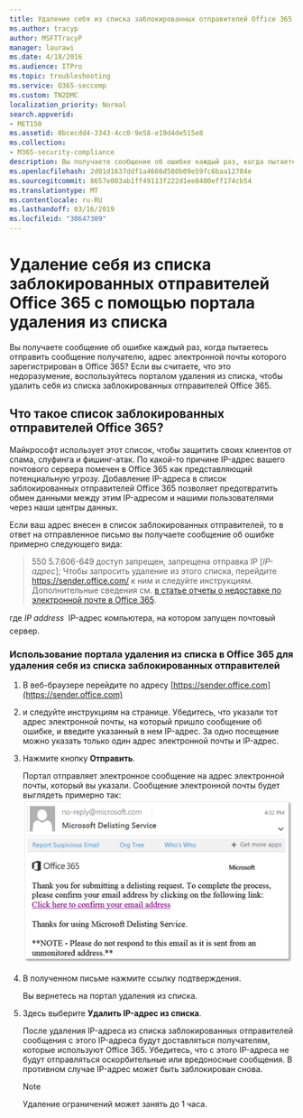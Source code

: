 ```yaml
---
title: Удаление себя из списка заблокированных отправителей Office 365 с помощью портала удаления из списка
ms.author: tracyp
author: MSFTTracyP
manager: laurawi
ms.date: 4/18/2016
ms.audience: ITPro
ms.topic: troubleshooting
ms.service: O365-seccomp
ms.custom: TN2DMC
localization_priority: Normal
search.appverid:
- MET150
ms.assetid: 0bcecdd4-3343-4cc0-9e58-e19d4de515e8
ms.collection:
- M365-security-compliance
description: Вы получаете сообщение об ошибке каждый раз, когда пытаетесь отправить сообщение получателю, адрес электронной почты которого зарегистрирован в Office 365? Если вы считаете, что это недоразумение, воспользуйтесь порталом удаления из списка, чтобы удалить себя из списка заблокированных отправителей Office 365.
ms.openlocfilehash: 2d01d1637ddf1a4666d580b09e59fc6baa12784e
ms.sourcegitcommit: 8657e003ab1ff49113f222d1ee8400eff174cb54
ms.translationtype: MT
ms.contentlocale: ru-RU
ms.lasthandoff: 03/16/2019
ms.locfileid: "30647309"
---
```

# <a name="use-the-delist-portal-to-remove-yourself-from-the-office-365-blocked-senders-list"></a>Удаление себя из списка заблокированных отправителей Office 365 с помощью портала удаления из списка

Вы получаете сообщение об ошибке каждый раз, когда пытаетесь отправить сообщение получателю, адрес электронной почты которого зарегистрирован в Office 365? Если вы считаете, что это недоразумение, воспользуйтесь порталом удаления из списка, чтобы удалить себя из списка заблокированных отправителей Office 365.
  
## <a name="what-is-the-office-365-blocked-senders-list"></a>Что такое список заблокированных отправителей Office 365?

Майкрософт использует этот список, чтобы защитить своих клиентов от спама, спуфинга и фишинг-атак. По какой-то причине IP-адрес вашего почтового сервера помечен в Office 365 как представляющий потенциальную угрозу. Добавление IP-адреса в список заблокированных отправителей Office 365 позволяет предотвратить обмен данными между этим IP-адресом и нашими пользователями через наши центры данных.
  
Если ваш адрес внесен в список заблокированных отправителей, то в ответ на отправленное письмо вы получаете сообщение об ошибке примерно следующего вида:
  
> 550 5.7.606-649 доступ запрещен, запрещена отправка IP [_IP-адрес_]; Чтобы запросить удаление из этого списка, перейдите https://sender.office.com/ к ним и следуйте инструкциям. Дополнительные сведения см. [в статье отчеты о недоставке по электронной почте в Office 365](http://go.microsoft.com/fwlink/?LinkID=526653).
  
где  _IP address_  IP-адрес компьютера, на котором запущен почтовый сервер. 
  
### <a name="to-use-the-office-365-delist-portal-to-remove-yourself-from-the-blocked-senders-list"></a>Использование портала удаления из списка в Office 365 для удаления себя из списка заблокированных отправителей

1. В веб-браузере перейдите по адресу [https://sender.office.com](https://sender.office.com)
    
2. и следуйте инструкциям на странице. Убедитесь, что указали тот адрес электронной почты, на который пришло сообщение об ошибке, и введите указанный в нем IP-адрес. За одно посещение можно указать только один адрес электронной почты и IP-адрес.
    
3. Нажмите кнопку **Отправить**.
    
    Портал отправляет электронное сообщение на адрес электронной почты, который вы указали. Сообщение электронной почты будет выглядеть примерно так: ![снимок экрана, полученный при отсылке запроса через портал рассписка](media/bf13e4f7-f68c-4e46-baa7-b6ab4cfc13f3.png)
  
4. В полученном письме нажмите ссылку подтверждения.
    
    Вы вернетесь на портал удаления из списка.
    
5. Здесь выберите **Удалить IP-адрес из списка**.
    
    После удаления IP-адреса из списка заблокированных отправителей сообщения с этого IP-адреса будут доставляться получателям, которые используют Office 365. Убедитесь, что с этого IP-адреса не будут отправляться оскорбительные или вредоносные сообщения. В противном случае IP-адрес может быть заблокирован снова.
    
    > [!NOTE]
    > Удаление ограничений может занять до 1 часа.
